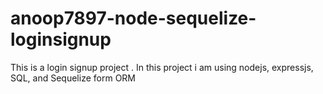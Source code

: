 # anoop7897-node-sequelize-loginsignup
This is a login signup project . In this project i am using nodejs, expressjs, SQL, and Sequelize form ORM
